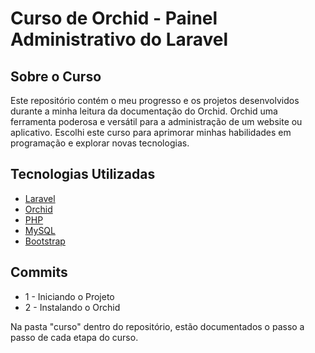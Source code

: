 # Curso de Orchid - Painel Administrativo do Laravel

## Sobre o Curso
Este repositório contém o meu progresso e os projetos desenvolvidos durante a minha leitura da documentação do Orchid. Orchid uma ferramenta poderosa e versátil para a administração de um website ou aplicativo. Escolhi este curso para aprimorar minhas habilidades em programação e explorar novas tecnologias.

## Tecnologias Utilizadas
- [Laravel](https://laravel.com/)
- [Orchid](https://orchid.software/en/)
- [PHP](https://www.php.net/)
- [MySQL](https://www.mysql.com/)
- [Bootstrap](https://getbootstrap.com/)

## Commits
- 1 - Iniciando o Projeto
- 2 - Instalando o Orchid

Na pasta "curso" dentro do repositório, estão documentados o passo a passo de cada etapa do curso.